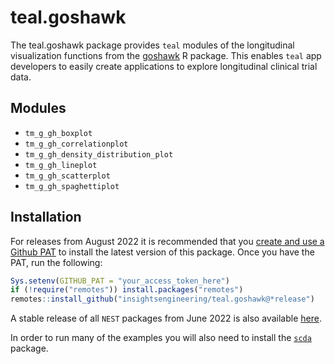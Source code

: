 # teal.goshawk

The teal.goshawk package provides `teal` modules of the longitudinal visualization functions from the [goshawk](https://insightsengineering.github.io/goshawk) R package.
This enables `teal` app developers to easily create applications to explore longitudinal clinical trial data.

## Modules

<!-- markdownlint-disable MD007 MD030 -->
-   `tm_g_gh_boxplot`
-   `tm_g_gh_correlationplot`
-   `tm_g_gh_density_distribution_plot`
-   `tm_g_gh_lineplot`
-   `tm_g_gh_scatterplot`
-   `tm_g_gh_spaghettiplot`
<!-- markdownlint-enable MD007 MD030 -->

## Installation

For releases from August 2022 it is recommended that you [create and use a Github PAT](https://docs.github.com/en/github/authenticating-to-github/keeping-your-account-and-data-secure/creating-a-personal-access-token) to install the latest version of this package. Once you have the PAT, run the following:

```r
Sys.setenv(GITHUB_PAT = "your_access_token_here")
if (!require("remotes")) install.packages("remotes")
remotes::install_github("insightsengineering/teal.goshawk@*release")
```

A stable release of all `NEST` packages from June 2022 is also available [here](https://github.com/insightsengineering/depository#readme).

In order to run many of the examples you will also need to install the [`scda`](https://insightsengineering.github.io/scda) package.
